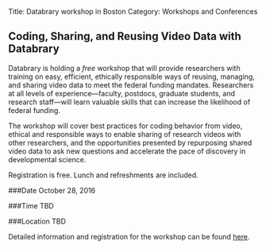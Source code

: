 Title: Databrary workshop in Boston
Category: Workshops and Conferences

## Coding, Sharing, and Reusing Video Data with Databrary

Databrary is holding a *free* workshop that will provide researchers with training on easy, efficient, ethically responsible ways of reusing, managing, and sharing video data to meet the federal funding mandates. Researchers at all levels of experience—faculty, postdocs, graduate students, and research staff—will learn valuable skills that can increase the likelihood of federal funding.

The workshop will cover best practices for coding behavior from video, ethical and responsible ways to enable sharing of research videos with other researchers, and the opportunities presented by repurposing shared video data to ask new questions and accelerate the pace of discovery in developmental science. 

Registration is free. Lunch and refreshments are included. 

###Date
October 28, 2016

###Time
TBD

###Location
TBD

Detailed information and registration for the workshop can be found [here](https://goo.gl/forms/ox0F20G4H0T9agvW2).
